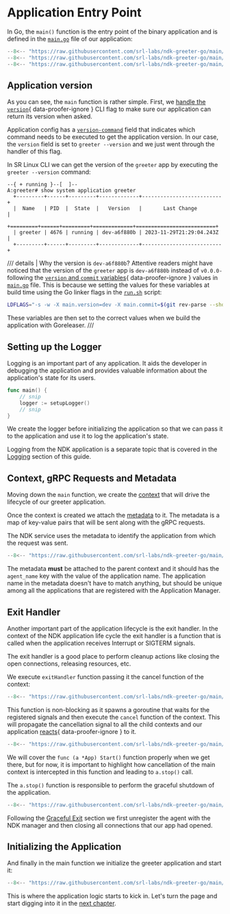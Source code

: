 # Application Entry Point

In Go, the `main()` function is the entry point of the binary application and is defined in the [`main.go`][main-go] file of our application:

```{.go linenums="1"}
--8<-- "https://raw.githubusercontent.com/srl-labs/ndk-greeter-go/main/main.go:pkg-main"
--8<-- "https://raw.githubusercontent.com/srl-labs/ndk-greeter-go/main/main.go:pkg-main-vars"
--8<-- "https://raw.githubusercontent.com/srl-labs/ndk-greeter-go/main/main.go:main"
```

## Application version

As you can see, the `main` function is rather simple. First, we [handle the `version`](#__codelineno-0-9:16){ data-proofer-ignore } CLI flag to make sure our application can return its version when asked.

Application config has a [`version-command`](index.md#__codelineno-7-4) field that indicates which command needs to be executed to get the application version. In our case, the `version` field is set to `greeter --version` and we just went through the handler of this flag.

In SR Linux CLI we can get the version of the `greeter` app by executing the `greeter --version` command:

```srl
--{ + running }--[  ]--
A:greeter# show system application greeter
  +---------+------+---------+-------------+--------------------------+
  |  Name   | PID  |  State  |   Version   |       Last Change        |
  +=========+======+=========+=============+==========================+
  | greeter | 4676 | running | dev-a6f880b | 2023-11-29T21:29:04.243Z |
  +---------+------+---------+-------------+--------------------------+
```

/// details | Why the version is `dev-a6f880b`?
Attentive readers might have noticed that the version of the `greeter` app is `dev-a6f880b` instead of `v0.0.0-` following the [`version` and `commit` variables](#__codelineno-8-3:6){ data-proofer-ignore } values in [`main.go`][main-go] file. This is because we setting the values for these variables at build time using the Go linker flags in the [`run.sh`][runsh] script:

```bash
LDFLAGS="-s -w -X main.version=dev -X main.commit=$(git rev-parse --short HEAD)"
```

These variables are then set to the correct values when we build the application with Goreleaser.
///

## Setting up the Logger

Logging is an important part of any application. It aids the developer in debugging the application and provides valuable information about the application's state for its users.

```go
func main() {
    // snip
    logger := setupLogger()
    // snip
}
```

We create the logger before initializing the application so that we can pass it to the application and use it to log the application's state.

Logging from the NDK application is a separate topic that is covered in the [Logging](logging.md) section of this guide.

## Context, gRPC Requests and Metadata

Moving down the `main` function, we create the [context](https://www.ardanlabs.com/blog/2019/09/context-package-semantics-in-go.html) that will drive the lifecycle of our greeter application.

Once the context is created we attach the [metadata](https://grpc.io/docs/guides/metadata/) to it. The metadata is a map of key-value pairs that will be sent along with the gRPC requests.

The NDK service uses the metadata to identify the application from which the request was sent.

```go
--8<-- "https://raw.githubusercontent.com/srl-labs/ndk-greeter-go/main/main.go:metadata"
```

The metadata **must** be attached to the parent context and it should has the `agent_name` key with the value of the application name. The application name in the metadata doesn't have to match anything, but should be unique among all the applications that are registered with the Application Manager.

## Exit Handler

Another important part of the application lifecycle is the exit handler. In the context of the NDK application life cycle the exit handler is a function that is called when the application receives Interrupt or SIGTERM signals.

The exit handler is a good place to perform cleanup actions like closing the open connections, releasing resources, etc.

We execute `exitHandler` function passing it the cancel function of the context:

```go linenums="1"
--8<-- "https://raw.githubusercontent.com/srl-labs/ndk-greeter-go/main/main.go:exit-handler"
```

This function is non-blocking as it spawns a goroutine that waits for the registered signals and then execute the `cancel` function of the context. This will propagate the cancellation signal to all the child contexts and our application [reacts](#__codelineno-6-13:15){ data-proofer-ignore } to it.

```go linenums="1" hl_lines="19-21" title="greeter/app.go"
--8<-- "https://raw.githubusercontent.com/srl-labs/ndk-greeter-go/main/greeter/app.go:app-start"
```

We will cover the `func (a *App) Start()` function properly when we get there, but for now, it is important to highlight how cancellation of the main context is intercepted in this function and leading to `a.stop()` call.

The `a.stop()` function is responsible to perform the graceful shutdown of the application.

```go linenums="1" title="greeter/app.go"
--8<-- "https://raw.githubusercontent.com/srl-labs/ndk-greeter-go/main/greeter/app.go:app-stop"
```

Following the [Graceful Exit](../../operations.md#exiting-gracefully) section we first unregister the agent with the NDK manager and then closing all connections that our app had opened.

## Initializing the Application

And finally in the main function we initialize the greeter application and start it:

```go title="main.go"
--8<-- "https://raw.githubusercontent.com/srl-labs/ndk-greeter-go/main/main.go:main-init-app"
```

This is where the application logic starts to kick in. Let's turn the page and start digging into it in the [next chapter](app-instance.md).

[greeter-go-repo]: https://github.com/srl-labs/ndk-greeter-go
[runsh]: https://github.com/srl-labs/ndk-greeter-go/blob/main/run.sh
[greeter-yml]: https://github.com/srl-labs/ndk-greeter-go/blob/main/greeter.yml
[main-go]: https://github.com/srl-labs/ndk-greeter-go/blob/main/main.go
[ndk_proto_repo]: https://github.com/nokia/srlinux-ndk-protobufs
[ndk_go_bindings]: https://github.com/nokia/srlinux-ndk-go
[go_package_repo]: https://pkg.go.dev/github.com/nokia/srlinux-ndk-go@v0.1.0/ndk
[cfg_svc_doc]: https://rawcdn.githack.com/nokia/srlinux-ndk-protobufs/v0.2.0/doc/index.html#ndk%2fconfig_service.proto
